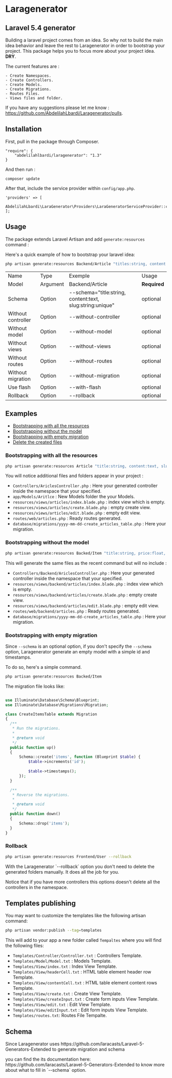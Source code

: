 # Laragenerator

## Laravel 5.4 generator

Building a laravel project comes from an idea. So why not to build the main idea behavior and leave the rest to Laragenerator in order to bootstrap your project. 
This package helps you to focus more about your project idea. <b>DRY</b>.

The current features are :
````
- Create Namespaces.
- Create Controllers.
- Create Models.
- Create Migrations.
- Routes Files.
- Views files and folder.
````

If you have any suggestions please let me know : https://github.com/AbdelilahLbardi/Laragenerator/pulls.

## Installation

First, pull in the package through Composer.

```
"require": {
    "abdelilahlbardi/laragenerator": "1.3"
}
```

And then run :

```
composer update
```

After that, include the service provider within `config/app.php`.

```
'providers' => [
    AbdelilahLbardi\LaraGenerator\Providers\LaraGeneratorServiceProvider::class,
];
```

## Usage

The package extends Laravel Artisan and add `generate:resources` command :

Here's a quick example of how to bootstrap your laravel idea:

```bash
php artisan generate:resources Backend/Article "titles:string, content:text"
```

<table>
	<tr>
		<td>Name</td>
		<td>Type</td>
		<td>Exemple</td>
		<td>Usage</td>
	</tr>
	<tr>
		<td>Model</td>
		<td>Argument</td>
		<td>Backend/Article</td>
		<td><b>Required</b></td>
	</tr>
	<tr>
		<td>Schema</td>
		<td>Option</td>
		<td>--schema="title:string, content:text, slug:string:unique"</td>
		<td>optional</td>
	</tr>
	<tr>
		<td>Without controller</td>
		<td>Option</td>
		<td>--without-controller</td>
		<td>optional</td>
	</tr>
	<tr>
		<td>Without model</td>
		<td>Option</td>
		<td>--without-model</td>
		<td>optional</td>
	</tr>
	<tr>
		<td>Without views</td>
		<td>Option</td>
		<td>--without-views</td>
		<td>optional</td>
	</tr>
	<tr>
		<td>Without routes</td>
		<td>Option</td>
		<td>--without-routes</td>
		<td>optional</td>
	</tr>
	<tr>
		<td>Without migration</td>
		<td>Option</td>
		<td>--without-migration</td>
		<td>optional</td>
	</tr>
	<tr>
		<td>Use flash</td>
		<td>Option</td>
		<td>--with-flash</td>
		<td>optional</td>
	</tr>
	<tr>
		<td>Rollback</td>
		<td>Option</td>
		<td>--rollback</td>
		<td>optional</td>
	</tr>
</table>

## Examples

- [Bootstrapping with all the resources](#bootstrapping-with-all-the-resources)
- [Bootstrapping without the model](#bootstrapping-without-the-model)
- [Bootstrapping with empty migration](#bootstrapping-with-empty-migration)
- [Delete the created files](#rollback)


### Bootstrapping with all the resources

  ```bash
php artisan generate:resources Article "title:string, content:text, slug:string:unique, user_id:integer:foreign"
```
You will notice additional files and folders appear in your project :

 - `Controllers/AriclesController.php` : Here your generated controller inside the namespace that your specified.
 - `app/Models/Aritlce` : New Models folder the your Models.
 - `resources/views/articles/index.blade.php` : index view which is empty.
 - `resources/views/articles/create.blade.php` : empty create view.
 - `resources/views/articles/edit.blade.php` : empty edit view.
 - `routes/web/articles.php` : Ready routes generated.
 - `database/migrations/yyyy-mm-dd-create_articles_table.php` : Here your migration.


### Bootstrapping without the model

  ```bash
php artisan generate:resources Backed/Item "title:string, price:float, slug:string:unique, category_id:integer:foreign" --without-model
```
This will generate the same files as the recent command but will no include :

 - `Controllers/Backend/AriclesController.php` : Here your generated controller inside the namespace that your specified.
 - `resources/views/backend/articles/index.blade.php` : index view which is empty.
 - `resources/views/backend/articles/create.blade.php` : empty create view.
 - `resources/views/backend/articles/edit.blade.php` : empty edit view.
 - `routes/web/backend/articles.php` : Ready routes generated.
 - `database/migrations/yyyy-mm-dd-create_articles_table.php` : Here your migration.
 
 ### Bootstrapping with empty migration

Since `--schema` is an optional option, if you don't specify the `--schema` option, Laragenerator generate an empty model with a simple id and timestamps.

To do so, here's a simple command.
  ```bash
php artisan generate:resources Backed/Item
```

The migration file looks like:

  ````php
  
use Illuminate\Database\Schema\Blueprint;
use Illuminate\Database\Migrations\Migration;

class CreateItemsTable extends Migration
{
    /**
     * Run the migrations.
     *
     * @return void
     */
    public function up()
    {
        Schema::create('items', function (Blueprint $table) {
            $table->increments('id');
            
            $table->timestamps();
        });
    }

    /**
     * Reverse the migrations.
     *
     * @return void
     */
    public function down()
    {
        Schema::drop('items');
    }
}
  
  ````

### Rollback

  ```bash
php artisan generate:resources Frontend/User --rollback
```
<p>With the Laragenerator `--rollback` option you don't need to delete the generated folders manually. It does all the job for you.</p>
<p>Notice that if you have more controllers this options doesn't delete all the controllers in the namespace.</p>

## Templates publishing

You may want to customize the templates like the following artisan command:

```bash
php artisan vendor:publish --tag=templates
```

This will add to your app a new folder called `Tempaltes` where you will find the following files:

 - `Templates/Controller/Controller.txt` : Controllers Template.
 - `Templates/Model/Model.txt` : Models Template.
 - `Templates/View/index.txt` : Index View Template.
 - `Templates/View/headerCell.txt` : HTML table element header row Template.
 - `Templates/View/contentCell.txt` : HTML table element content rows Template.
 - `Templates/View/create.txt` : Create View Template.
 - `Templates/View/createInput.txt` : Create form inputs View Template.
 - `Templates/View/edit.txt` : Edit View Template.
 - `Templates/View/editInput.txt` : Edit form inputs View Template.
 - `Templates/routes.txt`: Routes File Tempalte.

## Schema

<p>Since Laragenerator uses https://github.com/laracasts/Laravel-5-Generators-Extended to generate migration and schema</p> 
<p>you can find the its documentation here: https://github.com/laracasts/Laravel-5-Generators-Extended to know more about what to fill in `--schema` option. </p>
